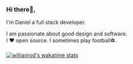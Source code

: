 ### Hi there👋,

I'm Daniel a full stack developer.

I am passionate about good design and software. 
<br/>
I ❤️ open source. I sometimes play football⚽.
<br/>
<br />
[![willianrod's wakatime stats](https://github-readme-stats.vercel.app/api/wakatime?username=incrediblejagur)](https://github.com/anuraghazra/github-readme-stats)
